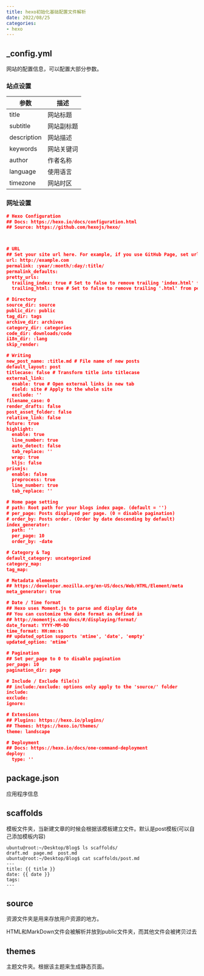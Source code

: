 ```yaml
---
title: hexo初始化基础配置文件解析
date: 2022/08/25
categories: 
- hexo
---
```


## _config.yml

网站的配置信息，可以配置大部分参数。

### 站点设置

| 参数        | 描述       |
| ----------- | ---------- |
| title       | 网站标题   |
| subtitle    | 网站副标题 |
| description | 网站描述   |
| keywords    | 网站关键词 |
| author      | 作者名称   |
| language    | 使用语言   |
| timezone    | 网站时区   |

### 网址设置

```json
# Hexo Configuration
## Docs: https://hexo.io/docs/configuration.html
## Source: https://github.com/hexojs/hexo/



# URL
## Set your site url here. For example, if you use GitHub Page, set url as 'https://username.github.io/project'
url: http://example.com
permalink: :year/:month/:day/:title/
permalink_defaults:
pretty_urls:
  trailing_index: true # Set to false to remove trailing 'index.html' from permalinks
  trailing_html: true # Set to false to remove trailing '.html' from permalinks

# Directory
source_dir: source
public_dir: public
tag_dir: tags
archive_dir: archives
category_dir: categories
code_dir: downloads/code
i18n_dir: :lang
skip_render:

# Writing
new_post_name: :title.md # File name of new posts
default_layout: post
titlecase: false # Transform title into titlecase
external_link:
  enable: true # Open external links in new tab
  field: site # Apply to the whole site
  exclude: ''
filename_case: 0
render_drafts: false
post_asset_folder: false
relative_link: false
future: true
highlight:
  enable: true
  line_number: true
  auto_detect: false
  tab_replace: ''
  wrap: true
  hljs: false
prismjs:
  enable: false
  preprocess: true
  line_number: true
  tab_replace: ''

# Home page setting
# path: Root path for your blogs index page. (default = '')
# per_page: Posts displayed per page. (0 = disable pagination)
# order_by: Posts order. (Order by date descending by default)
index_generator:
  path: ''
  per_page: 10
  order_by: -date

# Category & Tag
default_category: uncategorized
category_map:
tag_map:

# Metadata elements
## https://developer.mozilla.org/en-US/docs/Web/HTML/Element/meta
meta_generator: true

# Date / Time format
## Hexo uses Moment.js to parse and display date
## You can customize the date format as defined in
## http://momentjs.com/docs/#/displaying/format/
date_format: YYYY-MM-DD
time_format: HH:mm:ss
## updated_option supports 'mtime', 'date', 'empty'
updated_option: 'mtime'

# Pagination
## Set per_page to 0 to disable pagination
per_page: 10
pagination_dir: page

# Include / Exclude file(s)
## include:/exclude: options only apply to the 'source/' folder
include:
exclude:
ignore:

# Extensions
## Plugins: https://hexo.io/plugins/
## Themes: https://hexo.io/themes/
theme: landscape

# Deployment
## Docs: https://hexo.io/docs/one-command-deployment
deploy:
  type: ''

```



## package.json

应用程序信息

## scaffolds

模板文件夹，当新建文章的时候会根据该模板建立文件。默认是post模板(可以自己添加模板内容)

```shell
ubuntu@root:~/Desktop/Blog$ ls scaffolds/
draft.md  page.md  post.md
ubuntu@root:~/Desktop/Blog$ cat scaffolds/post.md 
---
title: {{ title }}
date: {{ date }}
tags:
---

```

## source

资源文件夹是用来存放用户资源的地方。

HTML和MarkDown文件会被解析并放到public文件夹，而其他文件会被拷贝过去

## themes

主题文件夹。根据该主题来生成静态页面。

